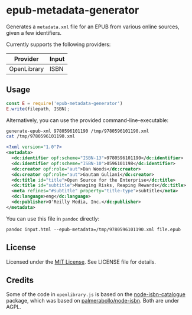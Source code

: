 # epub-metadata-generator

Generates a `metadata.xml` file for an EPUB from various online sources, given a few identifiers.

Currently supports the following providers:

|Provider|Input|
|--------|-----|
|OpenLibrary|ISBN|

## Usage

```javascript
const E = require('epub-metadata-generator')
E.write(filepath, ISBN);
```

Alternatively, you can use the provided command-line-executable:

```sh
generate-epub-xml 9780596101190 /tmp/9780596101190.xml
cat /tmp/9780596101190.xml
```

```xml
<?xml version="1.0"?>
<metadata>
  <dc:identifier opf:scheme="ISBN-13">9780596101190</dc:identifier>
  <dc:identifier opf:scheme="ISBN-10">0596101198</dc:identifier>
  <dc:creator opf:role="aut">Dan Woods</dc:creator>
  <dc:creator opf:role="aut">Gautam Guliani</dc:creator>
  <dc:title id="title">Open Source for the Enterprise</dc:title>
  <dc:title id="subtitle">Managing Risks, Reaping Rewards</dc:title>
  <meta refines="#subtitle" property="title-type">subtitle</meta>
  <dc:language>eng</dc:language>
  <dc:publisher>O'Reilly Media, Inc.</dc:publisher>
</metadata>
```

You can use this file in `pandoc` directly:

`pandoc input.html --epub-metadata=/tmp/9780596101190.xml file.epub`

## License

Licensed under the [MIT License](https://nemo.mit-license.org/). See LICENSE file for details.

## Credits

Some of the code in `openlibrary.js` is based on the [node-isbn-catalogue](https://www.npmjs.com/package/node-isbn-catalogue) package, which was based on [palmerabollo/node-isbn](https://github.com/palmerabollo/node-isbn). Both are under AGPL.
